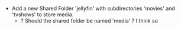 - Add a new Shared Folder 'jellyfin' with subdirectories 'movies' and 'tvshows' to store media.
	- ? Should the shared folder be named 'media' ?  I think so